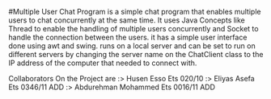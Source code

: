 #Multiple User Chat Program
is a simple chat program that enables multiple users to chat concurrently at the same time.
It uses Java Concepts like Thread to enable the handling of multiple users concurrently and Socket to handle the connection 
between the users. it has a simple user interface done using awt and swing. runs on a local server and can be set to run on different
servers by changing the server name on the ChatClient class to the IP address of the computer that needed to connect with.

Collaborators On the Project are :> Husen Esso              Ets 020/10
                                 :> Eliyas Asefa            Ets 0346/11        ADD
                                 :> Abdurehman Mohammed     Ets 0016/11        ADD 
